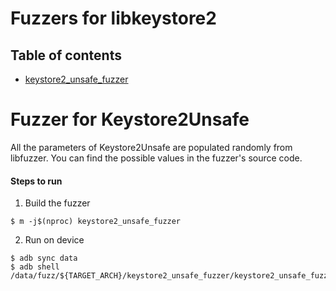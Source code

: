 # Fuzzers for libkeystore2
## Table of contents
+ [keystore2_unsafe_fuzzer](#Keystore2Unsafe)

# <a name="Keystore2Unsafe"></a> Fuzzer for Keystore2Unsafe
All the parameters of Keystore2Unsafe are populated randomly from libfuzzer. You can find the possible values in the fuzzer's source code.

#### Steps to run
1. Build the fuzzer
```
$ m -j$(nproc) keystore2_unsafe_fuzzer
```

2. Run on device
```
$ adb sync data
$ adb shell /data/fuzz/${TARGET_ARCH}/keystore2_unsafe_fuzzer/keystore2_unsafe_fuzzer
```
